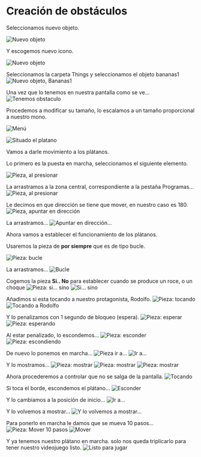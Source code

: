 # Creación de obstáculos


Seleccionamos nuevo objeto.

![Nuevo objeto](../img/Tema4/obstaculos_nuevo.png)


Y escogemos nuevo icono.

![Nuevo objeto](../img/Tema4/obstaculos_nuevo2.png)

Seleccionamos la carpeta Things y seleccionamos el objeto bananas1
![Nuevo objeto, Bananas1](../img/Tema4/obstaculos_nuevo3.png)

Una vez que lo tenemos en nuestra pantalla como se ve...
![Tenemos obstaculo](../img/Tema4/obstaculos_nuevo4.png)

Procedemos a modificar su tamaño, lo escalamos a un tamaño proporcional a nuestro mono.

![Menú](../img/Tema4/obstaculos_menu.png)

![Situado el platano](../img/Tema4/obstaculos_monkeybanana.png)

Vamos a darle movimiento a los plátanos.

Lo primero es la puesta en marcha, seleccionamos el siguiente elemento.

![Pieza, al presionar](../img/Tema4/obstaculos_alpresionar.png)


La arrastramos a la zona central, correspondiente a la pestaña Programas...
![Pieza, al presionar](../img/Tema4/obstaculos_alpresionar2.png)

Le decimos en que dirección se tiene que mover, en nuestro caso es 180.
![Pieza, apuntar en dirección](../img/Tema4/obstaculos_direccion.png)

La arrastramos...
![Apuntar en dirección...](../img/Tema4/obstaculos_direccion2.png)

Ahora vamos a establecer el funcionamiento de los plátanos.

Usaremos la pieza de **por siempre** que es de tipo bucle.

![Pieza: bucle](../img/Tema4/obstaculos_piezabucle.png)

La arrastramos...
![Bucle](../img/Tema4/obstaculos_piezabucle2.png)

Cogemos la pieza **Si.. No** para establecer cuando se produce un roce, o un choque
![Pieza: si... sino](../img/Tema4/obstaculos_piezaifelse.png)
![Si... sino](../img/Tema4/obstaculos_piezaifelse2.png)

Añadimos si esta tocando a nuestro protagonista, Rodolfo.
![Pieza: tocando](../img/Tema4/obstaculos_piezatouch.png)
![Tocando a Rodolfo](../img/Tema4/obstaculos_piezatouch2.png)

Y lo penalizamos con 1 segundo de bloqueo (espera).
![Pieza: esperar](../img/Tema4/obstaculos_piezawait.png)
![Pieza: esperando](../img/Tema4/obstaculos_piezawait2.png)

Al estar penalizado, lo escondemos...
![Pieza: esconder](../img/Tema4/obstaculos_piezahide.png)
![Pieza: escondiendo](../img/Tema4/obstaculos_piezahide2.png)

De nuevo lo ponemos en marcha...
![Pieza ir a...](../img/Tema4/obstaculos_piezamoveto.png)
![Ir a...](../img/Tema4/obstaculos_piezamoveto2.png)

Y lo mostramos...
![Pieza: mostrar](../img/Tema4/obstaculos_piezashow.png)
![Pieza: mostrar](../img/Tema4/obstaculos_piezashow2.png)
![Pieza: mostrar](../img/Tema4/obstaculos_piezashow3.png)

Ahora procederemos a controlar que no se salga de la pantalla.
![Tocando](../img/Tema4/obstaculos_piezatouching.png)

Si toca el borde, escondemos el plátano...
![Esconder](../img/Tema4/obstaculos_piezatouching2.png)

Y lo cambiamos a la posición de inicio...
![Ir a...](../img/Tema4/obstaculos_piezatouching3.png)

Y lo volvemos a mostrar...
![Y lo volvemos a mostrar...](../img/Tema4/obstaculos_piezatouching4.png)

Para ponerlo en marcha le damos que se mueva 10 pasos...
![Pieza: Mover 10 pasos](../img/Tema4/obstaculos_piezamove.png)
![Mover](../img/Tema4/obstaculos_piezamove2.png)

Y ya tenemos nuestro plátano en marcha. solo nos queda triplicarlo para tener nuestro videojuego listo.
![Listo para jugar](../img/Tema4/obstaculos_listojugar.png)
